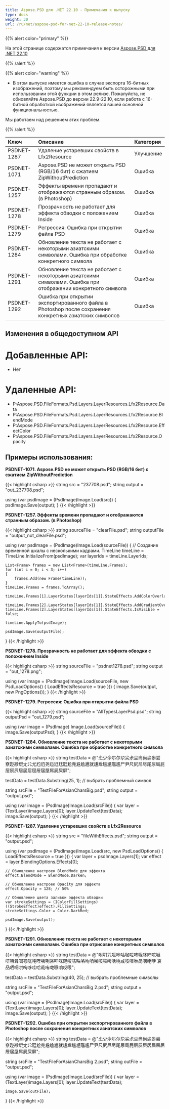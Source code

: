```yaml
---
title: Aspose.PSD для .NET 22.10 - Примечания к выпуску
type: docs
weight: 30
url: /ru/net/aspose-psd-for-net-22-10-release-notes/
---
```


{{% alert color="primary" %}}

На этой странице содержатся примечания к версии [Aspose.PSD для .NET 22.10](https://www.nuget.org/packages/Aspose.PSD/)

{{% /alert %}}

{{% alert color="warning" %}}

- В этом выпуске имеется ошибка в случае экспорта 16-битных изображений, поэтому мы рекомендуем быть осторожными при использовании этой функции в этом релизе.
Пожалуйста, не обновляйте Aspose.PSD до версии 22.9-22.10, если работа с 16-битной обработкой изображений является вашей основной функциональностью.

Мы работаем над решением этих проблем.

{{% /alert %}}

|**Ключ**|**Описание**|**Категория**|
| :- | :- | :- |
|PSDNET-1287|Удаление устаревших свойств в Lfx2Resource|Улучшение|
|PSDNET-1071|Aspose.PSD не может открыть PSD (RGB/16 бит) с сжатием ZipWithoutPrediction|Ошибка|
|PSDNET-1257|Эффекты времени пропадают и отображаются странным образом. (в Photoshop)|Ошибка|
|PSDNET-1278|Прозрачность не работает для эффекта обводки с положением Inside|Ошибка|
|PSDNET-1279|Регрессия: Ошибка при открытии файла PSD|Ошибка|
|PSDNET-1284|Обновление текста не работает с некоторыми азиатскими символами. Ошибка при обработке конкретного символа|Ошибка|
|PSDNET-1291|Обновление текста не работает с некоторыми азиатскими символами. Ошибка при отображении конкретного символа|Ошибка|
|PSDNET-1292|Ошибка при открытии экспортированного файла в Photoshop после сохранения конкретных азиатских символов|Ошибка|


## **Изменения в общедоступном API**
# **Добавленные API:**
- Нет


# **Удаленные API:**
- P:Aspose.PSD.FileFormats.Psd.Layers.LayerResources.Lfx2Resource.Data
- P:Aspose.PSD.FileFormats.Psd.Layers.LayerResources.Lfx2Resource.BlendMode
- P:Aspose.PSD.FileFormats.Psd.Layers.LayerResources.Lfx2Resource.EffectColor
- P:Aspose.PSD.FileFormats.Psd.Layers.LayerResources.Lfx2Resource.Opacity


## **Примеры использования:**

**PSDNET-1071. Aspose.PSD не может открыть PSD (RGB/16 бит) с сжатием ZipWithoutPrediction**

{{< highlight csharp >}}
string src = "237708.psd";
string output = "out_237708.psd";

using (var psdImage = (PsdImage)Image.Load(src))
{
    psdImage.Save(output);
}
{{< /highlight >}}

**PSDNET-1257. Эффекты времени пропадают и отображаются странным образом. (в Photoshop)**

{{< highlight csharp >}}
string sourceFile = "clearFile.psd";
string outputFile = "output_not_clearFile.psd";

using (var psdImage = (PsdImage)Image.Load(sourceFile))
{
    // Создание временной шкалы с несколькими кадрами.
    TimeLine timeLine = TimeLine.InitializeFrom(psdImage);
    var layerIds = timeLine.LayerIds;

    List<Frame> frames = new List<Frame>(timeLine.Frames);
    for (int i = 0; i < 3; i++)
    {
        frames.Add(new Frame(timeLine));
    }
    timeLine.Frames = frames.ToArray();

    timeLine.Frames[1].LayerStates[layerIds[1]].StateEffects.AddColorOverlay();

    timeLine.Frames[2].LayerStates[layerIds[1]].StateEffects.AddGradientOverlay();
    timeLine.Frames[2].LayerStates[layerIds[1]].StateEffects.IsVisible = false;

    timeLine.ApplyTo(psdImage);

    psdImage.Save(outputFile);
}
{{< /highlight >}}

**PSDNET-1278. Прозрачность не работает для эффекта обводки с положением Inside**

{{< highlight csharp >}}
string sourceFile = "psdnet1278.psd";
string output = "out_1278.png";

using (var image = (PsdImage)Image.Load(sourceFile, new PsdLoadOptions() { LoadEffectsResource = true }))
{
    image.Save(output, new PngOptions());
}
{{< /highlight >}}

**PSDNET-1279. Регрессия: Ошибка при открытии файла PSD**

{{< highlight csharp >}}
string sourceFile = "AllTypesLayerPsd.psd";
string outputPsd = "out_1279.psd";

using (var image = (PsdImage) Image.Load(sourceFile))
{
    image.Save(outputPsd);
}
{{< /highlight >}}

**PSDNET-1284. Обновление текста не работает с некоторыми азиатскими символами. Ошибка при обработке конкретного символа**

{{< highlight csharp >}}
string testData = @"尐少尒尓尔尕尖尗尘尙尚尛尜尝尞尟尠尡尢尣尤尥尦尧尨尩尪尫尬尭尮尯尰就尲尳尴尵尶尷尸尹尺尻尼尽尾尿局屁层屃屄居屆屇屈屉届屋屌屍屎屏";

testData = testData.Substring(25, 1); // выбрать проблемный символ

string srcFile = "TestFileForAsianCharsBig.psd";
string output = "output.psd";

using (var image = (PsdImage)Image.Load(srcFile))
{
    var layer = (TextLayer)image.Layers[0];
    layer.UpdateText(testData);
    image.Save(output);
}
{{< /highlight >}}

**PSDNET-1287. Удаление устаревших свойств в Lfx2Resource**

{{< highlight csharp >}}
string src = "fileWithEffects.psd";
string output = "output.psd";

using (var psdImage = (PsdImage)Image.Load(src, new PsdLoadOptions() { LoadEffectsResource = true }))
{
    var layer = psdImage.Layers[1];
    var effect = layer.BlendingOptions.Effects[0];

    // Обновление настроек BlendMode для эффекта
    effect.BlendMode = BlendMode.Darken;

    // Обновление настроек Opacity для эффекта
    effect.Opacity = 128; // 50%

    // Обновление цвета заливки эффекта обводки
    var strokeSettings = (IColorFillSettings)((StrokeEffect)effect).FillSettings;
    strokeSettings.Color = Color.DarkRed;

    psdImage.Save(output);
}
{{< /highlight >}}

**PSDNET-1291. Обновление текста не работает с некоторыми азиатскими символами. Ошибка при отрисовке конкретных символов**

{{< highlight csharp >}}
string testData = @"咐咑咒咓咔咕咖咗咘咙咚咛咜咝咞咟咠咡咢咣咤咥咦咧咨咩咪咫咬咭咮咯咰咱咲咳咴咵咶咷咸咹咺咻咼咽咾咿
哀品哂哃哄哅哆哇哈哉哊哋哌响哎哏";

testData = testData.Substring(40, 25); // выбрать проблемные символы

string srcFile = "TestFileForAsianCharsBig 2.psd";
string output = "output.psd";

using (var image = (PsdImage)Image.Load(srcFile))
{
    var layer = (TextLayer)image.Layers[0];
    layer.UpdateText(testData);
    image.Save(output);
}
{{< /highlight >}}

**PSDNET-1292. Ошибка при открытии экспортированного файла в Photoshop после сохранения конкретных азиатских символов**

{{< highlight csharp >}}
string testData = @"尐少尒尓尔尕尖尗尘尙尚尛尜尝尞尟尠尡尢尣尫尬尭尮尯尰就尲尳尴尵尶尷尸尹尺尻尼尽尾尿局屁层屃屄居屆屇屈屉届屋屌屍屎屏";

string srcFile = "TestFileForAsianCharsBig 2.psd";
string outFile = "output.psd";

using (var image = (PsdImage)Image.Load(srcFile))
{
    var layer = (TextLayer)image.Layers[0];
    layer.UpdateText(testData);

    image.Save(outFile);
}
{{< /highlight >}}
